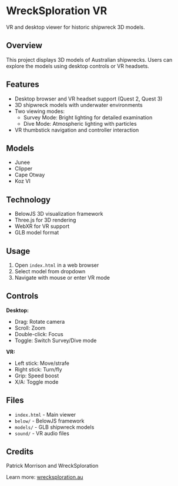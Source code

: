 # WreckSploration VR

VR and desktop viewer for historic shipwreck 3D models.

## Overview

This project displays 3D models of Australian shipwrecks. Users can explore the models using desktop controls or VR headsets.

## Features

- Desktop browser and VR headset support (Quest 2, Quest 3)
- 3D shipwreck models with underwater environments
- Two viewing modes:
  - Survey Mode: Bright lighting for detailed examination
  - Dive Mode: Atmospheric lighting with particles
- VR thumbstick navigation and controller interaction

## Models

- Junee
- Clipper  
- Cape Otway
- Koz VI

## Technology

- BelowJS 3D visualization framework
- Three.js for 3D rendering
- WebXR for VR support
- GLB model format

## Usage

1. Open `index.html` in a web browser
2. Select model from dropdown
3. Navigate with mouse or enter VR mode

## Controls

**Desktop:**
- Drag: Rotate camera
- Scroll: Zoom
- Double-click: Focus
- Toggle: Switch Survey/Dive mode

**VR:**
- Left stick: Move/strafe
- Right stick: Turn/fly
- Grip: Speed boost
- X/A: Toggle mode


## Files

- `index.html` - Main viewer
- `below/` - BelowJS framework
- `models/` - GLB shipwreck models
- `sound/` - VR audio files

## Credits

Patrick Morrison and WreckSploration

Learn more: [wrecksploration.au](https://wrecksploration.au)
